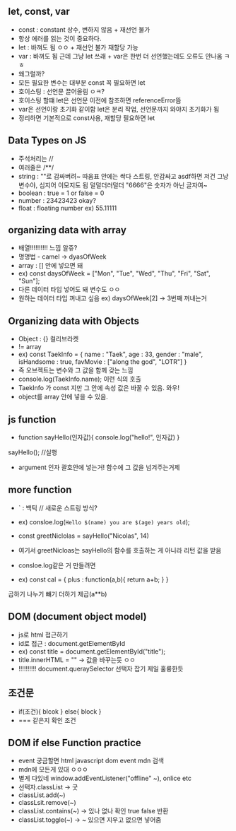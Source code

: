 ## let, const, var
- const : constant 상수, 변하지 않음 + 재선언 불가
- 항상 에러를 읽는 것이 중요하다.
- let : 바껴도 됨 ㅇㅇ + 재선언 불가 재할당 가능
- var : 바껴도 됨 근데 그냥 let 쓰래 + var은 한번 더 선언했는데도 오류도 안나옴 ㅋㅎ
- 왜그럴까?
- 모든 필요한 변수는 대부분 const 꼭 필요하면 let
- 호이스팅 : 선언문 끌어올림 ㅇㅋ?
- 호이스팅 할떄 let은 선언문 이전에 참조하면 referenceError뜸
- var은 선언이랑 초기화 같이함 let은 분리 작업, 선언문까지 와야지 초기화가 됨
- 정리하면 기본적으로 const사용, 재할당 필요하면 let 

## Data Types on JS
- 주석처리는 //
- 여러줄은 /**/
- string : ""로 감싸버려~ 따움표 안에는 싹다 스트링, 안감싸고 asdf하면 저건 그냥 변수야, 심지어 이모지도 됨 덜덜더러덜더 "6666"은 숫자가 아닌 글자여~
- boolean : true = 1 or false = 0
- number : 23423423 okay?
- float : floating number ex) 55.11111

## organizing data with array
- 배열!!!!!!!!!! 느낌 알쥬?
- 명명법 - camel -> dyasOfWeek
- array : [] 안에 넣으면 돼
- ex) const daysOfWeek = ["Mon", "Tue", "Wed", "Thu", "Fri", "Sat", "Sun"];
- 다른 데이터 타입 넣어도 돼 변수도 ㅇㅇ
- 원하는 데이터 타입 꺼내고 싶음 ex) daysOfWeek[2] -> 3번째 꺼내는거

## Organizing data with Objects
- Object : {} 컬리브라켓
- != array
- ex) const TaekInfo = {
    name : "Taek",
    age : 33,
    gender : "male",
    isHandsome : true,
    favMovie : ["along the god", "LOTR"]
}
- 즉 오브젝트는 변수와 그 값을 함께 갖는 느낌
- console.log(TaekInfo.name); 이런 식의 호출
- TaekInfo 가 const 지만 그 안에 속성 값은 바꿀 수 있음. 와우!
- object를 array 안에 넣을 수 있음.

## js function
- function sayHello(인자값){
    console.log("hello!", 인자값)
}

sayHello(); //실행

- argument 인자 괄호안에 넣는거! 함수에 그 값을 넘겨주는거제

## more function
- ` : 백틱 // 새로운 스트링 방식?
- ex) consloe.log(`Hello $(name) you are $(age) years old`);

- const greetNiclolas = sayHello("Nicolas", 14)
- 여기서 greetNicloas는 sayHello의 함수를 호출하는 게 아니라 리턴 값을 받음

- consloe.log같은 거 만들려면
- ex) const cal = {
    plus : function(a,b){
        return a+b;
    }
}

곱하기 나누기 뺴기 더하기 제곱(a**b)

## DOM (document object model)
- js로 html 접근하기
- id로 접근 : document.getElementById
- ex) const title = document.getElementById("title");
- title.innerHTML = "" -> 값을 바꾸는듯 ㅇㅇ
- !!!!!!!!!! document.queraySelector 선택자 잡기 제일 훌륭한듯

## 조건문
- if(조건){
    blcok
} else{
    block
}
- === 같은지 확인 조건

## DOM if else Function practice
- event 궁금할면 html javascript dom event mdn 검색
- mdn에 모든게 있대 ㅇㅇㅇ
- 별게 다있네 window.addEventListener("offline" ~), onlice etc
- 선택자.classList -> 굿
- classList.add(~)
- classLsit.remove(~)
- classList.contains(~) -> 있나 없나 확인 true false 반환
- classList.toggle(~) -> ~ 있으면 지우고 없으면 넣어줌 